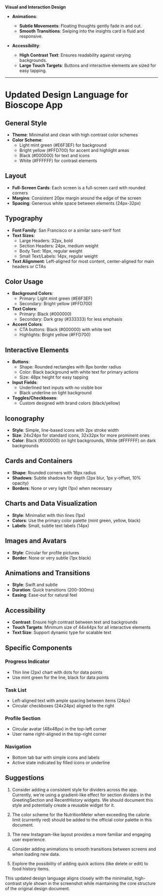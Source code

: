 **Visual and Interaction Design**

- **Animations**:

  - **Subtle Movements**: Floating thoughts gently fade in and out.
  - **Smooth Transitions**: Swiping into the insights card is fluid and responsive.

- **Accessibility**:

  - **High Contrast Text**: Ensures readability against varying backgrounds.
  - **Large Touch Targets**: Buttons and interactive elements are sized for easy tapping.

---

# Updated Design Language for Bioscope App

## General Style

- **Theme**: Minimalist and clean with high contrast color schemes
- **Color Scheme**:
  - Light mint green (#E6F3EF) for background
  - Bright yellow (#FFD700) for accent and highlight areas
  - Black (#000000) for text and icons
  - White (#FFFFFF) for contrast elements

## Layout

- **Full-Screen Cards**: Each screen is a full-screen card with rounded corners
- **Margins**: Consistent 20px margin around the edge of the screen
- **Spacing**: Generous white space between elements (24px-32px)

## Typography

- **Font Family**: San Francisco or a similar sans-serif font
- **Text Sizes**:
  - Large Headers: 32px, bold
  - Section Headers: 24px, medium weight
  - Body Text: 16px, regular weight
  - Small Text/Labels: 14px, regular weight
- **Text Alignment**: Left-aligned for most content, center-aligned for main headers or CTAs

## Color Usage

- **Background Colors**:
  - Primary: Light mint green (#E6F3EF)
  - Secondary: Bright yellow (#FFD700)
- **Text Colors**:
  - Primary: Black (#000000)
  - Secondary: Dark gray (#333333) for less emphasis
- **Accent Colors**:
  - CTA buttons: Black (#000000) with white text
  - Highlights: Bright yellow (#FFD700)

## Interactive Elements

- **Buttons**:
  - Shape: Rounded rectangles with 8px border radius
  - Color: Black background with white text for primary actions
  - Size: 48px height for easy tapping
- **Input Fields**:
  - Underlined text inputs with no visible box
  - Black underline on light background
- **Toggles/Checkboxes**:
  - Custom designed with brand colors (black/yellow)

## Iconography

- **Style**: Simple, line-based icons with 2px stroke width
- **Size**: 24x24px for standard icons, 32x32px for more prominent ones
- **Color**: Black (#000000) on light backgrounds, White (#FFFFFF) on dark backgrounds

## Cards and Containers

- **Shape**: Rounded corners with 16px radius
- **Shadows**: Subtle shadows for depth (2px blur, 1px y-offset, 10% opacity)
- **Borders**: None or very light (1px) when necessary

## Charts and Data Visualization

- **Style**: Minimalist with thin lines (1px)
- **Colors**: Use the primary color palette (mint green, yellow, black)
- **Labels**: Small, subtle text labels (14px)

## Images and Avatars

- **Style**: Circular for profile pictures
- **Border**: None or very subtle (1px black)

## Animations and Transitions

- **Style**: Swift and subtle
- **Duration**: Quick transitions (200-300ms)
- **Easing**: Ease-out for natural feel

## Accessibility

- **Contrast**: Ensure high contrast between text and backgrounds
- **Touch Targets**: Minimum size of 44x44px for all interactive elements
- **Text Size**: Support dynamic type for scalable text

## Specific Components

### Progress Indicator

- Thin line (2px) chart with dots for data points
- Use mint green for the line, black for data points

### Task List

- Left-aligned text with ample spacing between items (24px)
- Circular checkboxes (24x24px) aligned to the right

### Profile Section

- Circular avatar (48x48px) in the top-left corner
- User name right-aligned in the top-right corner

### Navigation

- Bottom tab bar with simple icons and labels
- Active state indicated by filled icons or underline

## Suggestions

1. Consider adding a consistent style for dividers across the app. Currently, we're using a gradient-like effect for section dividers in the GreetingSection and RecentHistory widgets. We should document this style and potentially create a reusable widget for it.

2. The color scheme for the NutritionMeter when exceeding the calorie limit (currently red) should be added to the official color palette in this document.

3. The new Instagram-like layout provides a more familiar and engaging user experience.

4. Consider adding animations to smooth transitions between screens and when loading new data.

5. Explore the possibility of adding quick actions (like delete or edit) to food history items.

This updated design language aligns closely with the minimalist, high-contrast style shown in the screenshot while maintaining the core structure of the original design document.
